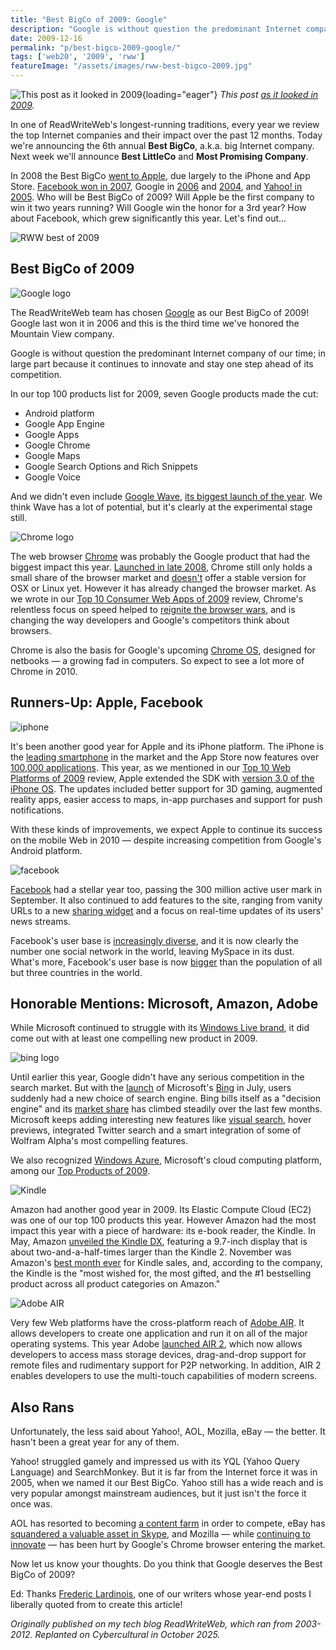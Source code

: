 ```yaml
---
title: "Best BigCo of 2009: Google"
description: "Google is without question the predominant Internet company of our time; in large part because it continues to innovate and stay one step ahead of its competition. It proved that again in 2009."
date: 2009-12-16
permalink: "p/best-bigco-2009-google/"
tags: ['web20', '2009', 'rww']
featureImage: "/assets/images/rww-best-bigco-2009.jpg"
---
```


![This post as it looked in 2009](/assets/images/rww-best-bigco-2009.jpg){loading="eager"}
*This post [as it looked in 2009](https://web.archive.org/web/20081222181752/http://www.readwriteweb.com/archives/top_10_web_platforms_of_2008.php).*

In one of ReadWriteWeb's longest-running traditions, every year we review the top Internet companies and their impact over the past 12 months. Today we're announcing the 6th annual **Best BigCo**, a.k.a. big Internet company. Next week we'll announce **Best LittleCo** and **Most Promising Company**.

In 2008 the Best BigCo [went to Apple](https://web.archive.org/web/20091218083929/http://www.readwriteweb.com/archives/best_bigco_of_2008_apple.php), due largely to the iPhone and App Store. [Facebook won in 2007](https://web.archive.org/web/20091218083929/http://www.readwriteweb.com/archives/best_web_bigco_of_2007.php), Google in [2006](https://web.archive.org/web/20091218083929/http://www.readwriteweb.com/archives/google_best_web_bigco_2006.php) and [2004](https://web.archive.org/web/20091218083929/http://www.readwriteweb.com/archives/best_web_20_com.php), and [Yahoo! in 2005](https://web.archive.org/web/20091218083929/http://www.readwriteweb.com/archives/best_web_compan.php). Who will be Best BigCo of 2009? Will Apple be the first company to win it two years running? Will Google win the honor for a 3rd year? How about Facebook, which grew significantly this year. Let's find out...

![RWW best of 2009](/assets/images/2009-bestbigco-best_big_co_150x150flat.png)

Best BigCo of 2009
------------------

![Google logo](/assets/images/2009-bestbigco-imgGoogleLogo200902.jpg)

The ReadWriteWeb team has chosen [Google](https://web.archive.org/web/20091218083929/http://www.google.com/) as our Best BigCo of 2009! Google last won it in 2006 and this is the third time we've honored the Mountain View company.

Google is without question the predominant Internet company of our time; in large part because it continues to innovate and stay one step ahead of its competition.

In our top 100 products list for 2009, seven Google products made the cut:

*   Android platform
*   Google App Engine
*   Google Apps
*   Google Chrome
*   Google Maps
*   Google Search Options and Rich Snippets
*   Google Voice

And we didn't even include [Google Wave](https://web.archive.org/web/20091218083929/http://wave.google.com/), [its biggest launch of the year](https://web.archive.org/web/20091218083929/http://www.readwriteweb.com/archives/google_wave_google_tries_to_reinvent_email.php). We think Wave has a lot of potential, but it's clearly at the experimental stage still.

![Chrome logo](/assets/images/2009-bestbigco-chrome_logo_3d_dec08.jpg)

The web browser [Chrome](https://web.archive.org/web/20091218083929/http://www.google.com/chrome) was probably the Google product that had the biggest impact this year. [Launched in late 2008](https://web.archive.org/web/20091218083929/http://www.readwriteweb.com/archives/google_to_offer_its_own_browser_chrome.php), Chrome still only holds a small share of the browser market and [doesn't](https://web.archive.org/web/20091218083929/http://www.readwriteweb.com/archives/google_chrome_for_mac_and_linux_has_arrived_but_dont_download.php) offer a stable version for OSX or Linux yet. However it has already changed the browser market. As we wrote in our [Top 10 Consumer Web Apps of 2009](https://web.archive.org/web/20091218083929/http://www.readwriteweb.com/archives/top_10_consumer_web_apps_of_2009.php) review, Chrome's relentless focus on speed helped to [reignite the browser wars](https://web.archive.org/web/20091218083929/http://www.readwriteweb.com/archives/browser_wars.php), and is changing the way developers and Google's competitors think about browsers.

Chrome is also the basis for Google's upcoming [Chrome OS](https://web.archive.org/web/20091218083929/http://www.readwriteweb.com/archives/live_blog_the_google_chrome_os_press_event.php), designed for netbooks — a growing fad in computers. So expect to see a lot more of Chrome in 2010.

Runners-Up: Apple, Facebook
---------------------------

![iphone](/assets/images/2009-bestbigco-iphone.png)

It's been another good year for Apple and its iPhone platform. The iPhone is the [leading smartphone](https://web.archive.org/web/20091218083929/http://www.readwriteweb.com/archives/the_state_of_the_smartphone_iphone_is_way_way_ahea.php) in the market and the App Store now features over [100,000 applications](https://web.archive.org/web/20091218083929/http://www.readwriteweb.com/archives/apples_app_store_100k_apps_few_hits.php). This year, as we mentioned in our [Top 10 Web Platforms of 2009](https://web.archive.org/web/20091218083929/http://www.readwriteweb.com/archives/top_10_web_platforms_of_2009.php) review, Apple extended the SDK with [version 3.0 of the iPhone OS](https://web.archive.org/web/20091218083929/http://www.readwriteweb.com/archives/iphone_30_push_notifications_copy_and_paste_mms_an.php). The updates included better support for 3D gaming, augmented reality apps, easier access to maps, in-app purchases and support for push notifications.

With these kinds of improvements, we expect Apple to continue its success on the mobile Web in 2010 — despite increasing competition from Google's Android platform.

![facebook](/assets/images/2009-bestbigco-facebook_logo_mar09.png)

[Facebook](https://web.archive.org/web/20091218083929/http://facebook.com/) had a stellar year too, passing the 300 million active user mark in September. It also continued to add features to the site, ranging from vanity URLs to a new [sharing widget](https://web.archive.org/web/20091218083929/http://www.readwriteweb.com/archives/facebook_launches_live_counts_for_sharing_widget.php) and a focus on real-time updates of its users' news streams.

Facebook's user base is [increasingly diverse](https://web.archive.org/web/20091218083929/http://www.insidefacebook.com/2009/03/25/number-of-us-facebook-users-over-35-nearly-doubles-in-last-60-days/), and it is now clearly the number one social network in the world, leaving MySpace in its dust. What's more, Facebook's user base is now [bigger](https://web.archive.org/web/20091218083929/http://www.readwriteweb.com/archives/facebook_launches_prototype_crowdsourcing_product.php) than the population of all but three countries in the world.

Honorable Mentions: Microsoft, Amazon, Adobe
--------------------------------------------

While Microsoft continued to struggle with its [Windows Live brand](https://web.archive.org/web/20091219130132/http://www.readwriteweb.com/archives/microsoft_liven.php), it did come out with at least one compelling new product in 2009.

![bing logo](/assets/images/2009-bestbigco-bing_logo_may09.png)

Until earlier this year, Google didn't have any serious competition in the search market. But with the [launch](https://web.archive.org/web/20091219130132/http://www.readwriteweb.com/archives/bing_it_is_microsoft_rolls_out_its_new_search_engi.php) of Microsoft's [Bing](https://web.archive.org/web/20091219130132/http://bing.com/) in July, users suddenly had a new choice of search engine. Bing bills itself as a "decision engine" and its [market share](https://web.archive.org/web/20091219130132/http://www.readwriteweb.com/archives/search_engine_wars_bing_keeps_growing_while_yahoos.php) has climbed steadily over the last few months. Microsoft keeps adding interesting new features like [visual search](https://web.archive.org/web/20091219130132/http://www.readwriteweb.com/archives/bing_launches_visual_search.php), hover previews, integrated Twitter search and a smart integration of some of Wolfram Alpha's most compelling features.

We also recognized [Windows Azure](https://web.archive.org/web/20091219130132/http://www.microsoft.com/windowsazure/), Microsoft's cloud computing platform, among our [Top Products of 2009](https://web.archive.org/web/20091219130132/http://www.readwriteweb.com/best_products_2009.php).

![Kindle](/assets/images/2009-bestbigco-kindle_logo_mar09.jpg)

Amazon had another good year in 2009. Its Elastic Compute Cloud (EC2) was one of our top 100 products this year. However Amazon had the most impact this year with a piece of hardware: its e-book reader, the Kindle. In May, Amazon [unveiled the Kindle DX](https://web.archive.org/web/20091219130132/http://www.readwriteweb.com/archives/amazon_introduces_new_big-screen_ebook_reader_focu.php), featuring a 9.7-inch display that is about two-and-a-half-times larger than the Kindle 2. November was Amazon's [best month ever](https://web.archive.org/web/20091219130132/http://www.readwriteweb.com/archives/amazon_announces_record_sales_for_kindle_while_bn_nook_is_sold_out.php) for Kindle sales, and, according to the company, the Kindle is the "most wished for, the most gifted, and the #1 bestselling product across all product categories on Amazon."

![Adobe AIR](/assets/images/2009-bestbigco-adobe_air_icon.jpg)

Very few Web platforms have the cross-platform reach of [Adobe AIR](https://web.archive.org/web/20091219130132/http://www.adobe.com/products/air/). It allows developers to create one application and run it on all of the major operating systems. This year Adobe [launched AIR 2](https://web.archive.org/web/20091219130132/http://www.readwriteweb.com/archives/see_adobe_air_2s_best_new_features_demoed_in_9_sample_apps.php), which now allows developers to access mass storage devices, drag-and-drop support for remote files and rudimentary support for P2P networking. In addition, AIR 2 enables developers to use the multi-touch capabilities of modern screens.

Also Rans
---------

Unfortunately, the less said about Yahoo!, AOL, Mozilla, eBay — the better. It hasn't been a great year for any of them.

Yahoo! struggled gamely and impressed us with its YQL (Yahoo Query Language) and SearchMonkey. But it is far from the Internet force it was in 2005, when we named it our Best BigCo. Yahoo still has a wide reach and is very popular amongst mainstream audiences, but it just isn't the force it once was.

AOL has resorted to becoming [a content farm](https://web.archive.org/web/20091219130132/http://www.readwriteweb.com/archives/content_farms_impact.php) in order to compete, eBay has [squandered a valuable asset in Skype](https://web.archive.org/web/20091219130132/http://www.readwriteweb.com/archives/skype_as_we_know_it_may_not_exist_much_longer_ebay.php), and Mozilla — while [continuing to innovate](https://web.archive.org/web/20091219130132/http://www.readwriteweb.com/archives/the_future_of_firefox_chris_beard.php) — has been hurt by Google's Chrome browser entering the market.

Now let us know your thoughts. Do you think that Google deserves the Best BigCo of 2009?

Ed: Thanks [Frederic Lardinois](https://web.archive.org/web/20091219130132/http://www.readwriteweb.com/archives/author/frederic-lardinois.php), one of our writers whose year-end posts I liberally quoted from to create this article!

*Originally published on my tech blog ReadWriteWeb, which ran from 2003-2012. Replanted on Cybercultural in October 2025.*